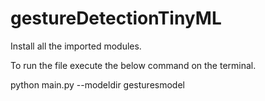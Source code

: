 # gestureDetectionTinyML

Install all the imported modules.

To run the file execute the below command on the terminal.

python main.py --modeldir gesturesmodel